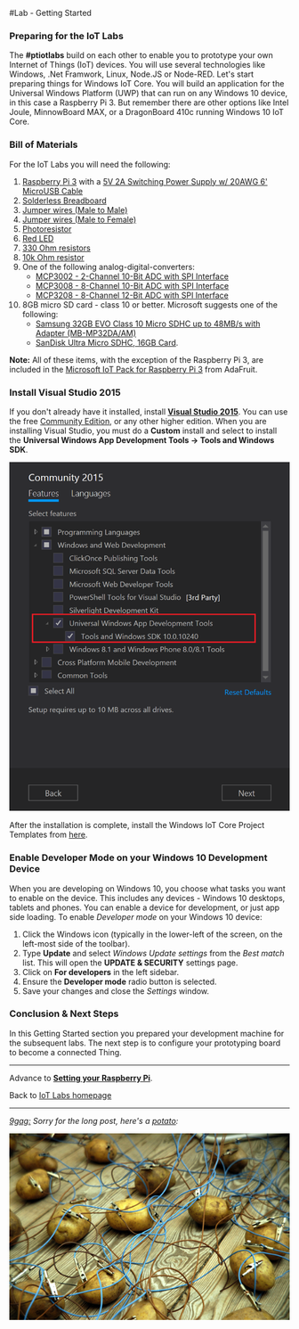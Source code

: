 #Lab - Getting Started

### Preparing for the IoT Labs
The **#ptiotlabs** build on each other to enable you to prototype your own Internet of Things (IoT) devices. You will use several technologies like Windows, .Net Framwork, Linux, Node.JS or Node-RED. Let's start preparing things for Windows IoT Core. You will build an application for the Universal Windows Platform (UWP) that can run on any Windows 10 device, in this case a Raspberry Pi 3. But remember there are other options like Intel Joule, MinnowBoard MAX, or a DragonBoard 410c running Windows 10 IoT Core.

### Bill of Materials
For the IoT Labs you will need the following:

1. [Raspberry Pi 3](https://www.adafruit.com/products/3055) with a [5V 2A Switching Power Supply w/ 20AWG 6' MicroUSB Cable](https://www.adafruit.com/product/1995)
2. [Solderless Breadboard](https://www.adafruit.com/products/64)
3. [Jumper wires (Male to Male)](https://www.adafruit.com/product/1957)
4. [Jumper wires (Male to Female)](https://www.adafruit.com/product/1954)
5. [Photoresistor](https://www.adafruit.com/products/161)
6. [Red LED](http://www.adafruit.com/products/297)
7. [330 Ohm resistors](http://www.amazon.com/E-Projects-Resistors-Watt-330R-Pieces/dp/B00BVOR6IS/)
8. [10k Ohm resistor](http://www.amazon.com/E-Projects-10k-Resistors-Watt-Pieces/dp/B00BWYS9BA/)
9. One of the following analog-digital-converters:
    * [MCP3002 - 2-Channel 10-Bit ADC with SPI Interface](https://www.sparkfun.com/products/8636)	
	* [MCP3008 - 8-Channel 10-Bit ADC with SPI Interface](https://www.adafruit.com/products/856)
    * [MCP3208 - 8-Channel 12-Bit ADC with SPI Interface](http://www.digikey.com/product-detail/en/MCP3208-CI%2FSL/MCP3208-CI%2FSL-ND/305929)
10. 8GB micro SD card - class 10 or better. Microsoft suggests one of the following:
	* [Samsung 32GB EVO Class 10 Micro SDHC up to 48MB/s with Adapter (MB-MP32DA/AM)](http://www.amazon.com/gp/product/B00IVPU786)
	* [SanDisk Ultra Micro SDHC, 16GB Card](http://www.amazon.com/SanDisk-Ultra-Micro-SDHC-16GB/dp/9966573445).

**Note:** All of these items, with the exception of the Raspberry Pi 3, are included in the [Microsoft IoT Pack for Raspberry Pi 3](http://www.adafruit.com/windows10iotpi2) from AdaFruit.

### Install Visual Studio 2015
If you don't already have it installed, install **[Visual Studio 2015](https://www.visualstudio.com/)**. You can use the free [Community Edition](https://www.visualstudio.com/post-download-vs/?sku=community&clcid=0x409&telem=ga), or any other higher edition. When you are installing Visual Studio, you must do a **Custom** install and select to install the **Universal Windows App Development Tools -> Tools and Windows SDK**. 

![Install Developemnt Tools](/images/labs-install-dev-tools.png)

After the installation is complete, install the Windows IoT Core Project Templates from [here](https://visualstudiogallery.msdn.microsoft.com/55b357e1-a533-43ad-82a5-a88ac4b01dec).

### Enable Developer Mode on your Windows 10 Development Device
When you are developing on Windows 10, you choose what tasks you want to enable on the device. This includes any devices - Windows 10 desktops, tablets and phones. You can enable a device for development, or just app side loading. To enable *Developer mode* on your Windows 10 device:

1. Click the Windows icon (typically in the lower-left of the screen, on the left-most side of the toolbar). 
2. Type **Update** and select *Windows Update settings* from the *Best match* list. This will open the **UPDATE & SECURITY** settings page. 
3. Click on **For developers** in the left sidebar.
4. Ensure the **Developer mode** radio button is selected.
5. Save your changes and close the *Settings* window.  

### Conclusion &amp; Next Steps
In this Getting Started section you prepared your development machine for the subsequent labs. The next step is to configure your prototyping board to become a connected Thing. 

---

Advance to **[Setting your Raspberry Pi][nextlab]**.

Back to [IoT Labs homepage](/readme.md#labs)

---

*[9gag:](http://9gag.com/) Sorry for  the long post, here's a [potato](https://www.quora.com/What-does-Sorry-for-the-long-post-heres-a-potato-mean-in-9GAG):*

![9gag Potato](/images/potato02.png)

[nextlab]: /content/labs-setting-up-your-rpi.md